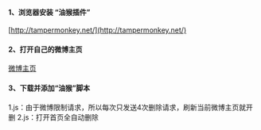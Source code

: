 #### 1、浏览器安装 “油猴插件”
[http://tampermonkey.net/](http://tampermonkey.net/)

#### 2、打开自己的微博主页
[微博主页](https://weibo.com/2722198361/profile?rightmod=1&wvr=6&mod=personnumber&is_all=1)

#### 3、下载并添加“油猴”脚本

1.js：由于微博限制请求，所以每次只发送4次删除请求，刷新当前微博主页就开删
2.js：打开首页全自动删除
